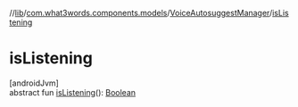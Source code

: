 //[lib](../../../index.md)/[com.what3words.components.models](../index.md)/[VoiceAutosuggestManager](index.md)/[isListening](is-listening.md)

# isListening

[androidJvm]\
abstract fun [isListening](is-listening.md)(): [Boolean](https://kotlinlang.org/api/latest/jvm/stdlib/kotlin/-boolean/index.html)
